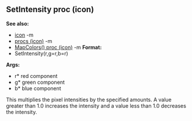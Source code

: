 ## SetIntensity proc (icon)
**See also:**
*   [icon](/ref/icon.md) -m
*   [procs (icon)](/ref/icon/proc.md) -m
*   [MapColors() proc (icon)](/ref/icon/proc/MapColors.md) -m<!-- -->
**Format:**
*   SetIntensity(r,g=r,b=r)
<!-- -->
**Args:**
*   r* red component
*   g* green component
*   b* blue component


This multiplies the pixel intensities by the specified amounts.
A value greater than 1.0 increases the intensity and a value less than
1.0 decreases the intensity.